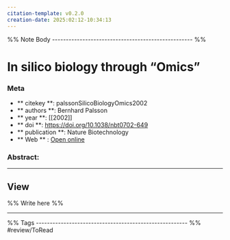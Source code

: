 ```yaml
---
citation-template: v0.2.0
creation-date: 2025:02:12-10:34:13
---
```


%% Note Body --------------------------------------------------- %%
# In silico biology through “Omics”

### Meta
- ** citekey **: palssonSilicoBiologyOmics2002
- ** authors **: Bernhard Palsson
- ** year **: [[2002]]
- ** doi **: https://doi.org/10.1038/nbt0702-649
- ** publication **: Nature Biotechnology
- ** Web ** : [Open online](https://www.nature.com/articles/nbt0702-649)


### Abstract:


___

## View

%% Write here %%





___
%% Tags  ------------------------------------------------------- %%
#review/ToRead